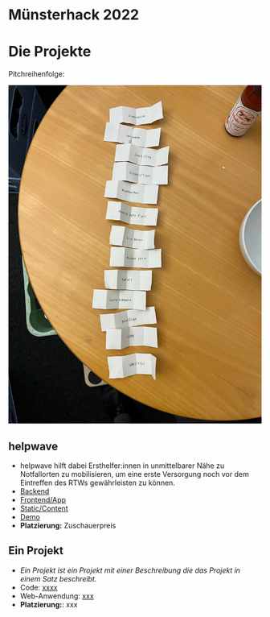 # Münsterhack 2022

# Die Projekte

Pitchreihenfolge:

![Pitchreihenfolge](./images/pitchreihenfolge2022.jpg)


## helpwave

- helpwave hilft dabei Ersthelfer:innen in unmittelbarer Nähe zu Notfallorten zu mobilisieren, um eine erste Versorgung noch vor dem Eintreffen des RTWs gewährleisten zu können. 
- [Backend](https://github.com/Just-another-Muensterhack/helpwave-backend.git)
- [Frontend/App](https://github.com/Just-another-Muensterhack/helpwave-backend.git)
- [Static/Content](https://github.com/Just-another-Muensterhack/helpwave-static.git)
- [Demo](https://helpwave.de)
- **Platzierung:** Zuschauerpreis

## Ein Projekt

- _Ein Projekt ist ein Projekt mit einer Beschreibung die das Projekt in einem Satz beschreibt._
- Code: [xxxx](xxxx)
- Web-Anwendung: [xxx](xxx)
- **Platzierung:**: xxx

